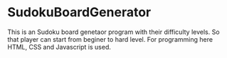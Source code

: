 # SudokuBoardGenerator
This is an Sudoku board genetaor program with their difficulty levels. So that player can start from beginer to hard level. For programming here HTML, CSS and Javascript is used.
